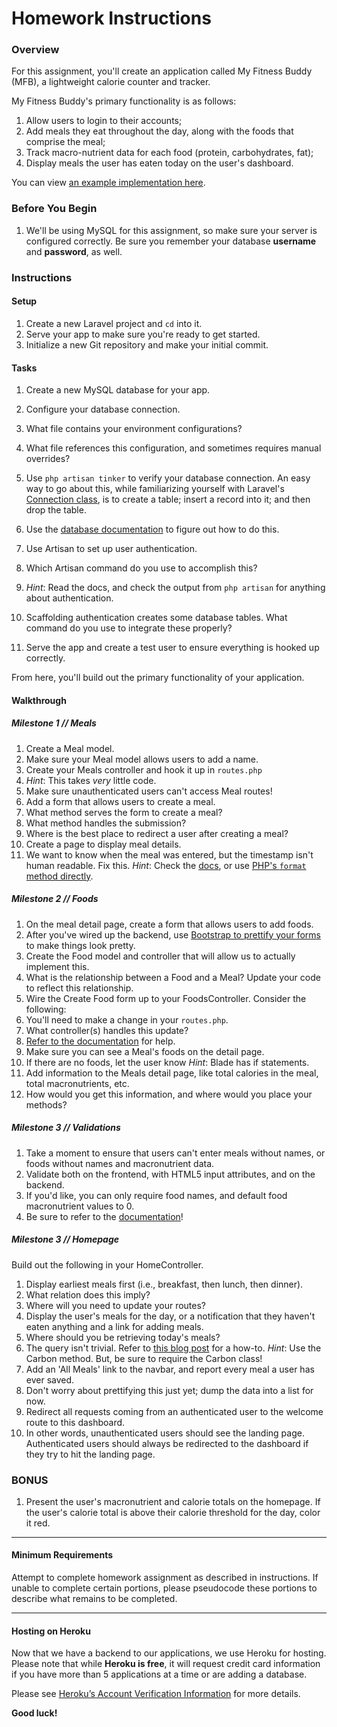 # Homework Instructions

### Overview

For this assignment, you'll create an application called My Fitness Buddy (MFB), a lightweight calorie counter and tracker.

My Fitness Buddy's primary functionality is as follows:

1. Allow users to login to their accounts;
2. Add meals they eat throughout the day, along with the foods that comprise the meal;
3. Track macro-nutrient data for each food (protein, carbohydrates, fat);
4. Display meals the user has eaten today on the user's dashboard.

You can view [an example implementation here](https://boiling-castle-97643.herokuapp.com/).

### Before You Begin

1. We'll be using MySQL for this assignment, so make sure your server is configured correctly. Be sure you remember your database **username** and **password**, as well.

### Instructions

#### Setup

1. Create a new Laravel project and `cd` into it.
2. Serve your app to make sure you're ready to get started.
3. Initialize a new Git repository and make your initial commit.

#### Tasks

1. Create a new MySQL database for your app.
2. Configure your database connection.
3. What file contains your environment configurations?
4. What file references this configuration, and sometimes requires manual overrides?
5. Use `php artisan tinker` to verify your database connection. An easy way to go about this, while familiarizing yourself with Laravel's [Connection class](https://laravel.com/api/5.0/Illuminate/Database/Connection.html), is to create a table; insert a record into it; and then drop the table.
6. Use the [database documentation](https://laravel.com/docs/5.0/database#configuration) to figure out how to do this.

7. Use Artisan to set up user authentication.
8. Which Artisan command do you use to accomplish this?
9. _Hint_: Read the docs, and check the output from `php artisan` for anything about authentication.
10. Scaffolding authentication creates some database tables. What command do you use to integrate these properly?
11. Serve the app and create a test user to ensure everything is hooked up correctly.

From here, you'll build out the primary functionality of your application.

#### Walkthrough

##### **Milestone 1** // Meals

1. Create a Meal model.
2. Make sure your Meal model allows users to add a name.
3. Create your Meals controller and hook it up in `routes.php`
4. _Hint_: This takes _very_ little code.
5. Make sure unauthenticated users can't access Meal routes!
6. Add a form that allows users to create a meal.
7. What method serves the form to create a meal?
8. What method handles the submission?
9. Where is the best place to redirect a user after creating a meal?
10. Create a page to display meal details.
11. We want to know when the meal was entered, but the timestamp isn't human
    readable. Fix this. _Hint_: Check the [docs](http://carbon.nesbot.com/docs/), or use [PHP's `format` method directly](http://php.net/manual/en/function.date.php).

##### **Milestone 2** // Foods

1. On the meal detail page, create a form that allows users to add foods.
2. After you've wired up the backend, use [Bootstrap to prettify your forms](http://v4-alpha.getbootstrap.com/components/forms/#form-layouts) to make things look pretty.
3. Create the Food model and controller that will allow us to actually implement this.
4. What is the relationship between a Food and a Meal? Update your code to reflect this relationship.
5. Wire the Create Food form up to your FoodsController. Consider the following:
6. You'll need to make a change in your `routes.php`.
7. What controller(s) handles this update?
8. [Refer to the documentation](https://laravel.com/docs/5.1/controllers#restful-nested-resources) for help.
9. Make sure you can see a Meal's foods on the detail page.
10. If there are no foods, let the user know _Hint_: Blade has if statements.
11. Add information to the Meals detail page, like total calories in the meal, total macronutrients, etc.
12. How would you get this information, and where would you place your methods?

##### **Milestone 3** // Validations

1. Take a moment to ensure that users can't enter meals without names, or
   foods without names and macronutrient data.
2. Validate both on the frontend, with HTML5 input attributes, and on the backend.
3. If you'd like, you can only require food names, and default food macronutrient values to 0.
4. Be sure to refer to the [documentation](https://laravel.com/docs/5.2/validation)!

##### **Milestone 3** // Homepage

Build out the following in your HomeController.

1. Display earliest meals first (i.e., breakfast, then lunch, then dinner).
2. What relation does this imply?
3. Where will you need to update your routes?
4. Display the user's meals for the day, or a notification that they haven't eaten anything and a link for adding meals.
5. Where should you be retrieving today's meals?
6. The query isn't trivial. Refer to [this blog post](http://laraveldaily.com/eloquent-date-filtering-wheredate-and-other-methods/) for a how-to. _Hint_: Use the Carbon method. But, be sure to require the Carbon class!
7. Add an 'All Meals' link to the navbar, and report every meal a user has ever saved.
8. Don't worry about prettifying this just yet; dump the data into a list for now.
9. Redirect all requests coming from an authenticated user to the welcome route to this dashboard.
10. In other words, unauthenticated users should see the landing page. Authenticated users should always be redirected to the dashboard if they try to hit the landing page.

### BONUS

1. Present the user's macronutrient and calorie totals on the homepage. If the user's calorie total is above their calorie threshold for the day, color it red.

---

#### Minimum Requirements

Attempt to complete homework assignment as described in instructions. If unable to complete certain portions, please pseudocode these portions to describe what remains to be completed.

---

#### Hosting on Heroku

Now that we have a backend to our applications, we use Heroku for hosting. Please note that while **Heroku is free**, it will request credit card information if you have more than 5 applications at a time or are adding a database.

Please see [Heroku’s Account Verification Information](https://devcenter.heroku.com/articles/account-verification) for more details.

**Good luck!**
